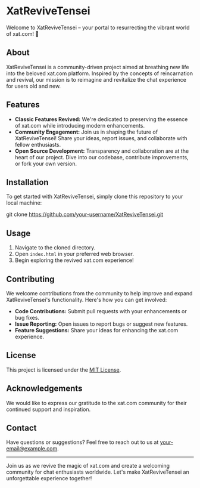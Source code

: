 # XatReviveTensei

Welcome to XatReviveTensei – your portal to resurrecting the vibrant world of xat.com! 🌟

## About

XatReviveTensei is a community-driven project aimed at breathing new life into the beloved xat.com platform. Inspired by the concepts of reincarnation and revival, our mission is to reimagine and revitalize the chat experience for users old and new.

## Features

- **Classic Features Revived:** We're dedicated to preserving the essence of xat.com while introducing modern enhancements.
- **Community Engagement:** Join us in shaping the future of XatReviveTensei! Share your ideas, report issues, and collaborate with fellow enthusiasts.
- **Open Source Development:** Transparency and collaboration are at the heart of our project. Dive into our codebase, contribute improvements, or fork your own version.

## Installation

To get started with XatReviveTensei, simply clone this repository to your local machine:

git clone https://github.com/your-username/XatReviveTensei.git


## Usage

1. Navigate to the cloned directory.
2. Open `index.html` in your preferred web browser.
3. Begin exploring the revived xat.com experience!

## Contributing

We welcome contributions from the community to help improve and expand XatReviveTensei's functionality. Here's how you can get involved:

- **Code Contributions:** Submit pull requests with your enhancements or bug fixes.
- **Issue Reporting:** Open issues to report bugs or suggest new features.
- **Feature Suggestions:** Share your ideas for enhancing the xat.com experience.


## License

This project is licensed under the [MIT License](LICENSE).

## Acknowledgements

We would like to express our gratitude to the xat.com community for their continued support and inspiration.

## Contact

Have questions or suggestions? Feel free to reach out to us at [your-email@example.com](mailto:yami.yamo@hotmail.com).

---

Join us as we revive the magic of xat.com and create a welcoming community for chat enthusiasts worldwide. Let's make XatReviveTensei an unforgettable experience together!
